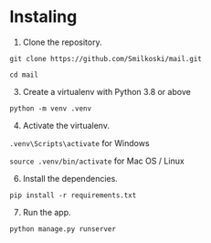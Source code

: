 Instaling
=====

1. Clone the repository.

`git clone https://github.com/Smilkoski/mail.git`

`cd mail`

3. Create a virtualenv with Python 3.8 or above

`python -m venv .venv`

4. Activate the virtualenv.

`.venv\Scripts\activate` for Windows

`source .venv/bin/activate` for Mac OS / Linux

6. Install the dependencies.

`pip install -r requirements.txt`

7. Run the app.

`python manage.py runserver`
